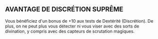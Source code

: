 ## AVANTAGE DE DISCRÉTION SUPRÊME


Vous bénéficiez d'un bonus de +10 aux tests de Dextérité
(Discrétion). De plus, on ne peut plus vous détecter ni
vous viser avec des sorts de divination, y compris avec des
capteurs de scrutation magiques.
